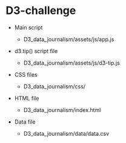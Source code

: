 # D3-challenge

* Main script
    - D3_data_journalism/assets/js/app.js

* d3.tip() script file
    - D3_data_journalism/assets/js/d3-tip.js

* CSS files
    - D3_data_journalism/css/

* HTML file
    - D3_data_journalism/index.html

* Data file
    - D3_data_journalism/data/data.csv
